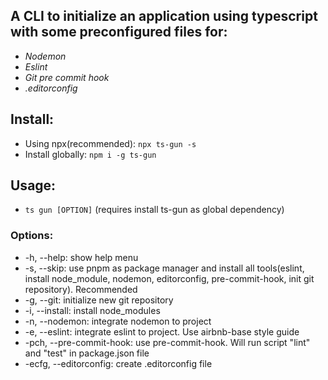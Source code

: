 ## A CLI to initialize an application using typescript with some preconfigured files for:

* *Nodemon*
* *Eslint*
* *Git pre commit hook*
* *.editorconfig*

## Install:

* Using npx(recommended): `npx ts-gun -s`
* Install globally: `npm i -g ts-gun`

## Usage:

* `ts gun [OPTION]` (requires install ts-gun as global dependency)

### Options:
* -h, --help: show help menu
* -s, --skip: use pnpm as package manager and install all tools(eslint, install node_module, nodemon, editorconfig, pre-commit-hook, init git repository). Recommended
* -g, --git: initialize new git repository
* -i, --install: install node_modules
* -n, --nodemon: integrate nodemon to project
* -e, --eslint: integrate eslint to project. Use airbnb-base style guide
* -pch, --pre-commit-hook: use pre-commit-hook. Will run script "lint" and "test" in package.json file
* -ecfg, --editorconfig: create .editorconfig file
